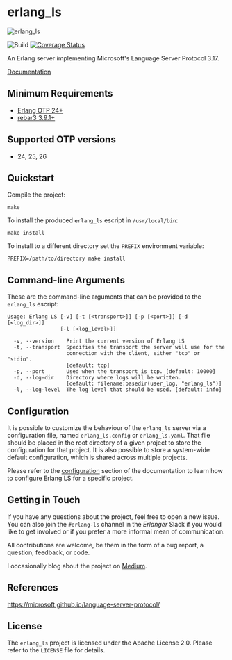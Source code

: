# erlang_ls

![erlang_ls](images/erlang-ls-logo-small.png?raw=true "Erlang LS")

![Build](https://github.com/erlang-ls/erlang_ls/workflows/Build/badge.svg)
[![Coverage Status](https://coveralls.io/repos/github/erlang-ls/erlang_ls/badge.svg?branch=main)](https://coveralls.io/github/erlang-ls/erlang_ls?branch=main)

An Erlang server implementing Microsoft's Language Server Protocol 3.17.

[Documentation](https://erlang-ls.github.io/)

## Minimum Requirements

* [Erlang OTP 24+](https://github.com/erlang/otp)
* [rebar3 3.9.1+](https://github.com/erlang/rebar3)

## Supported OTP versions

* 24, 25, 26

## Quickstart

Compile the project:

    make

To install the produced `erlang_ls` escript in `/usr/local/bin`:

    make install

To install to a different directory set the `PREFIX` environment variable:

    PREFIX=/path/to/directory make install

## Command-line Arguments

These are the command-line arguments that can be provided to the
`erlang_ls` escript:

``` shell
Usage: Erlang LS [-v] [-t [<transport>]] [-p [<port>]] [-d [<log_dir>]]
                 [-l [<log_level>]]

  -v, --version    Print the current version of Erlang LS
  -t, --transport  Specifies the transport the server will use for the
                   connection with the client, either "tcp" or "stdio".
                   [default: tcp]
  -p, --port       Used when the transport is tcp. [default: 10000]
  -d, --log-dir    Directory where logs will be written.
                   [default: filename:basedir(user_log, "erlang_ls")]
  -l, --log-level  The log level that should be used. [default: info]
```

## Configuration

It is possible to customize the behaviour of the `erlang_ls` server
via a configuration file, named `erlang_ls.config` or `erlang_ls.yaml`.
That file should be placed in the root directory of a
given project to store the configuration for that project. It is also
possible to store a system-wide default configuration, which is shared
across multiple projects.

Please refer to the
[configuration](https://erlang-ls.github.io/configuration) section of
the documentation to learn how to configure Erlang LS for a specific
project.

## Getting in Touch

If you have any questions about the project, feel free to open a new
issue. You can also join the `#erlang-ls` channel in the
_Erlanger_ Slack if you would like to get involved or if you prefer a
more informal mean of communication.

All contributions are welcome, be them in the form of a bug report, a
question, feedback, or code.

I occasionally blog about the project on
[Medium](https://medium.com/about-erlang).

## References

https://microsoft.github.io/language-server-protocol/

## License

The `erlang_ls` project is licensed under the Apache License 2.0. Please refer
to the `LICENSE` file for details.
